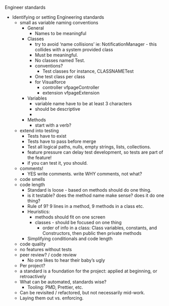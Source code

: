 Engineer standards

* Identifying or setting Engineering standards
    * small as variable naming conventions
        * General
            * Names to be meaningful
        * Classes
            * try to avoid ‘name collisions’ ie: NotificationManager - this collides with a system provided class
            * Must be meaningful. 
            * No classes named Test.
            * conventions?
                * Test classes for instance, CLASSNAMETest
            * One test class per class
            * for Visualforce
                * controller vfpageController
                * extension vfpageExtension
        * Variables
            * variable name have to be at least 3 characters
            * should be descriptive
            * 
        * Methods
            * start with a verb?
    * extend into testing
        * Tests have to exist
        * Tests have to pass before merge
        * Test all logical paths, nulls, empty strings, lists, collections.
        * feature pressure can delay test development, so tests are part of the feature!
        * if you can test it, you should. 
    * comments!
        *  YES write comments. write WHY comments, not what?
    * code smells
    * code length
        * Standard is loose - based on methods should do one thing. 
        * is it testable? does the method name make sense? does it do one thing?
        * Rule of 9? 9 lines in a method, 9 methods in a class etc. 
        * Heuristics:
            * methods should fit on one screen
            * classes - should be focused on one thing
                * order of info in a class: Class variables, constants, and Constructors, then public then private methods
        * Simplifying conditionals and code length
    * code quality
    * no features without tests
    * peer review? / code review
        * No one likes to hear their baby’s ugly
    * Per project?
    * a standard is a foundation for the project: applied at beginning, or retroactively
    * What can be automated, standards wise?
        * Tooling: PMD, Prettier, etc.
    * Can be revisited / refactored, but not necessarily mid-work.
    * Laying them out vs. enforcing.

